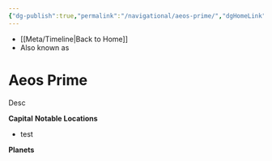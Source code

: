 ```yaml
---
{"dg-publish":true,"permalink":"/navigational/aeos-prime/","dgHomeLink":false}
---
```


- [[Meta/Timeline\|Back to Home]]
- Also known as 

# Aeos Prime
Desc

**Capital**
**Notable Locations**
- test

**Planets**
